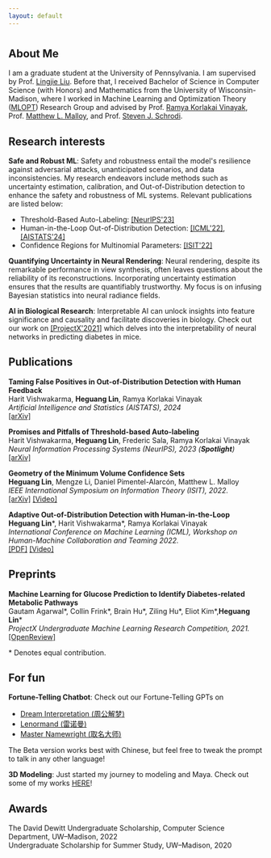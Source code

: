 ```yaml
---
layout: default
---
```

<h1>  </h1>

## About Me 

I am a graduate student at the University of Pennsylvania. I am supervised by Prof. [Lingjie Liu](https://lingjie0206.github.io/). Before that, I received Bachelor of Science in Computer Science (with Honors) and Mathematics from the University of Wisconsin-Madison, where I worked in Machine Learning and Optimization Theory ([MLOPT](https://mlopt.ece.wisc.edu/)) Research Group and advised by Prof. [Ramya Korlakai Vinayak](https://ramyakv.github.io/), Prof. [Matthew L. Malloy](https://www.mattmalloy.org/), and Prof. [Steven J. Schrodi](https://genetics.wisc.edu/staff/schrodi-steven/). 

## Research interests ##

**Safe and Robust ML**: Safety and robustness entail the model's resilience against adversarial attacks, unanticipated scenarios, and data inconsistencies. My research endeavors include methods such as uncertainty estimation, calibration, and Out-of-Distribution detection to enhance the safety and robustness of ML systems. Relevant publications are listed below:


* Threshold-Based Auto-Labeling: [[NeurIPS'23]](https://arxiv.org/abs/2211.12620)
* Human-in-the-Loop Out-of-Distribution Detection: [[ICML'22]](https://drive.google.com/file/d/15HKqge8mfjgapdw6knGMEMEDflsKHlvP/view), [[AISTATS'24]](https://ramyakv.github.io/OOD_FPR_Guarantee_2024.pdf)
* Confidence Regions for Multinomial Parameters: [[ISIT'22]](https://arxiv.org/abs/2202.08180?context=math.IT)

**Quantifying Uncertainty in Neural Rendering**:
Neural rendering, despite its remarkable performance in view synthesis, often leaves questions about the reliability of its reconstructions. Incorporating uncertainty estimation ensures that the results are quantifiably trustworthy. My focus is on infusing Bayesian statistics into neural radiance fields.

**AI in Biological Research**:
Interpretable AI can unlock insights into feature significance and causality and facilitate discoveries in biology. Check out our work on <a href="https://openreview.net/forum?id=HObGjRkXOAY&noteId=rx-xx8Wpak9">[ProjectX'2021]</a> which delves into the interpretability of neural networks in predicting diabetes in mice. 

##  Publications 

<p>
<b>Taming False Positives in Out-of-Distribution Detection with Human Feedback</b> 
<br>Harit Vishwakarma, <b>Heguang Lin</b>, Ramya Korlakai Vinayak
<br><i>Artificial Intelligence and Statistics (AISTATS), 2024</i>
<br><a href="https://arxiv.org/abs/2404.16954">[arXiv]</a>
</p>

<p>
<b>Promises and Pitfalls of Threshold-based Auto-labeling</b> 
<br>Harit Vishwakarma, <b>Heguang Lin</b>, Frederic Sala, Ramya Korlakai Vinayak
<br><i>Neural Information Processing Systems (NeurIPS), 2023 (<b>Spotlight</b>)</i>
<br><a href="https://arxiv.org/abs/2211.12620">[arXiv]</a>
</p>

<p>
<b>Geometry of the Minimum Volume Confidence Sets</b> 
<br><b>Heguang Lin</b>, Mengze Li, Daniel Pimentel-Alarcón, Matthew L. Malloy
<br><i>IEEE International Symposium on Information Theory (ISIT), 2022.</i>
<br><a href="https://arxiv.org/abs/2202.08180?context=math.IT">[arXiv]</a> <a href="https://youtu.be/36zeC3vFENQ">[Video]</a> 
</p>
 
<p>
<b>Adaptive Out-of-Distribution Detection with Human-in-the-Loop</b> 
<br><b>Heguang Lin</b>*, Harit Vishwakarma*, Ramya Korlakai Vinayak
<br><i>International Conference on Machine Learning (ICML), Workshop on Human-Machine Collaboration and Teaming 2022.</i>
<br><a href="https://drive.google.com/file/d/15HKqge8mfjgapdw6knGMEMEDflsKHlvP/view">[PDF]</a>  <a href="https://slideslive.com/38986427">[Video]</a>
</p>

## Preprints

<p>
<b>Machine Learning for Glucose Prediction to Identify Diabetes-related Metabolic Pathways</b> 
<br>Gautam Agarwal*, Collin Frink*, Brain Hu*, Ziling Hu*, Eliot Kim*,<b>Heguang Lin</b>*
<br><i>ProjectX Undergraduate Machine Learning Research Competition, 2021.</i>
<br><a href="https://openreview.net/forum?id=HObGjRkXOAY&noteId=rx-xx8Wpak9">[OpenReview]</a>  
</p>

\* Denotes equal contribution.

<h2> For fun </h2>

**Fortune-Telling Chatbot**: Check out our Fortune-Telling GPTs on 
- [Dream Interpretation (周公解梦)](https://chat.openai.com/g/g-CKYVv6eab-mirroraizhou-gong-jie-meng)
- [Lenormand (雷诺曼)](https://chat.openai.com/g/g-vGHlnp5DB-mirrorailei-nuo-man)
- [Master Namewright (取名大师)](https://chat.openai.com/g/g-f3YlXs9IS-mirroraiqu-ming-da-shi)
  
The Beta version works best with Chinese, but feel free to tweak the prompt to talk in any other language!

**3D Modeling**: Just started my journey to modeling and Maya. Check out some of my works [HERE](./another-page.html)!

## Awards
<p>
The David Dewitt Undergraduate Scholarship, Computer Science Department, UW–Madison, 2022
<br>Undergraduate Scholarship for Summer Study, UW–Madison, 2020
</p>
